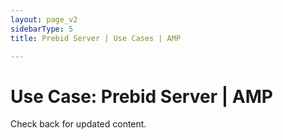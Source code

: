```yaml
---
layout: page_v2
sidebarType: 5
title: Prebid Server | Use Cases | AMP

---
```


# Use Case: Prebid Server | AMP

Check back for updated content.
